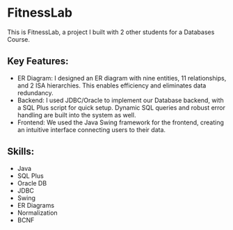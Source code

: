 # FitnessLab

This is FitnessLab, a project I built with 2 other students for a Databases Course.

## Key Features:

- ER Diagram: I designed an ER diagram with nine entities, 11 relationships, and 2 ISA hierarchies. This enables efficiency and eliminates data redundancy.
- Backend: I used JDBC/Oracle to implement our Database backend, with a SQL Plus script for quick setup. Dynamic SQL queries and robust error handling are built into the system as well.
- Frontend: We used the Java Swing framework for the frontend, creating an intuitive interface connecting users to their data.

## Skills:
- Java
- SQL Plus
- Oracle DB
- JDBC
- Swing
- ER Diagrams
- Normalization
- BCNF
